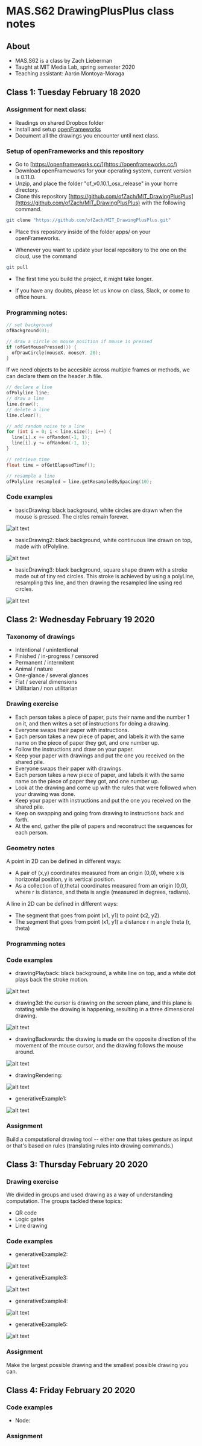 # MAS.S62 DrawingPlusPlus class notes

## About

* MAS.S62 is a class by Zach Lieberman
* Taught at MIT Media Lab, spring semester 2020
* Teaching assistant: Aarón Montoya-Moraga

## Class 1: Tuesday February 18 2020

### Assignment for next class:

* Readings on shared Dropbox folder
* Install and setup [openFrameworks](https://openframeworks.cc/)
* Document all the drawings you encounter until next class.

### Setup of openFrameworks and this repository

* Go to [https://openframeworks.cc/](https://openframeworks.cc/)
* Download openFrameworks for your operating system, current version is 0.11.0.
* Unzip, and place the folder "of_v0.10.1_osx_release" in your home directory.
* Clone this repository [https://github.com/ofZach/MIT_DrawingPlusPlus](https://github.com/ofZach/MIT_DrawingPlusPlus) with the following command.

```zsh 
git clone "https://github.com/ofZach/MIT_DrawingPlusPlus.git"
```

* Place this repository inside of the folder apps/ on your openFrameworks.

* Whenever you want to update your local repository to the one on the cloud, use the command

```zsh
git pull
```

* The first time you build the project, it might take longer.

* If you have any doubts, please let us know on class, Slack, or come to office hours.

### Programming notes:

```cpp
// set background
ofBackground(0);

// draw a circle on mouse position if mouse is pressed
if (ofGetMousePressed()) {
  ofDrawCircle(mouseX, mouseY, 20);
}
```

If we need objects to be accesible across multiple frames or methods, we can declare them on the header .h file.

```cpp
// declare a line
ofPolyline line;
// draw a line
line.draw();
// delete a line
line.clear();
```

```cpp
// add random noise to a line
for (int i = 0; i < line.size(); i++) {
  line[i].x += ofRandom(-1, 1);
  line[i].y += ofRandom(-1, 1);
}
```

```cpp
// retrieve time
float time = ofGetElapsedTimef();
```

```cpp
// resample a line
ofPolyline resampled = line.getResampledBySpacing(10);
```

### Code examples

* basicDrawing: black background, white circles are drawn when the mouse is pressed. The circles remain forever.

![alt text](assets/basicDrawing.jpg "basicDrawing, black background and white circles on top.")

* basicDrawing2: black background, white continuous line drawn on top, made with ofPolyline.

![alt text](assets/basicDrawing2.jpg "basicDrawing2, black background, white continous line on top.")

* basicDrawing3: black background, square shape drawn with a stroke made out of tiny red circles. This stroke is achieved by using a polyLine, resampling this line, and then drawing the resampled line using red circles.

![alt text](assets/basicDrawing3.jpg "basicDrawing3, black background, square drawn using tiny red circles.")

## Class 2: Wednesday February 19 2020

### Taxonomy of drawings

* Intentional / unintentional
* Finished / in-progress / censored
* Permanent / intermitent
* Animal / nature
* One-glance / several glances
* Flat / several dimensions
* Utilitarian / non utilitarian

### Drawing exercise

* Each person takes a piece of paper, puts their name and the number 1 on it, and then writes a set of instructions for doing a drawing.
* Everyone swaps their paper with instructions.
* Each person takes a new piece of paper, and labels it with the same name on the piece of paper they got, and one number up.
* Follow the instructions and draw on your paper.
* Keep your paper with drawings and put the one you received on the shared pile.
* Everyone swaps their paper with drawings.
* Each person takes a new piece of paper, and labels it with the same name on the piece of paper they got, and one number up.
* Look at the drawing and come up with the rules that were followed when your drawing was done.
* Keep your paper with instructions and put the one you received on the shared pile.
* Keep on swapping and going from drawing to instructions back and forth.
* At the end, gather the pile of papers and reconstruct the sequences for each person.

### Geometry notes

A point in 2D can be defined in different ways:
* A pair of (x,y) coordinates measured from an origin (0,0), where x is horizontal position, y is vertical position.
* As a collection of (r,theta) coordinates measured from an origin (0,0), where r is distance, and theta is angle (measured in degrees, radians).

A line in 2D can be defined in different ways:
* The segment that goes from point (x1, y1) to point (x2, y2).
* The segment that goes from point (x1, y1) a distance r in angle theta (r, theta)

### Programming notes

### Code examples

* drawingPlayback: black background, a white line on top, and a white dot plays back the stroke motion.

![alt text](assets/drawingPlayback.gif "An animation of drawingPlayback, black background, a white line on top, and a white dot plays back the stroke motion.")

* drawing3d: the cursor is drawing on the screen plane, and this plane is rotating while the drawing is happening, resulting in a three dimensional drawing.

![alt text](assets/drawing3d.gif "An animation of drawing3d, the cursor is drawing on the screen plane, and this plane is rotating while the drawing is happening, resulting in a three dimensional drawing.")

* drawingBackwards: the drawing is made on the opposite direction of the movement of the mouse cursor, and the drawing follows the mouse around.

![alt text](assets/drawingBackwards.gif "An animation of drawingBackwards, the drawing is made on the opposite direction of the movement of the mouse cursor, and the drawing follows the mouse around.")

* drawingRendering: 

![alt text](assets/drawingRendering.gif "An animation of drawingRendering, ")

* generativeExample1: 

![alt text](assets/generativeExample1.gif "An animation of generativeExample1, ")

### Assignment

Build a computational drawing tool -- either one that takes gesture as input or that's based on rules (translating rules into drawing commands.)

## Class 3: Thursday February 20 2020

### Drawing exercise

We divided in groups and used drawing as a way of understanding computation. The groups tackled these topics:

*  QR code
* Logic gates
* Line drawing

### Code examples

* generativeExample2: 

![alt text](assets/generativeExample2.gif "An animation of generativeExample2, ")

* generativeExample3: 

![alt text](assets/generativeExample3.gif "An animation of generativeExample3, ")

* generativeExample4: 

![alt text](assets/generativeExample2.gif "An animation of generativeExample4, ")

* generativeExample5: 

![alt text](assets/generativeExample2.gif "An animation of generativeExample5, ")

### Assignment

Make the largest possible drawing and the smallest possible drawing you can.

## Class 4: Friday February 20 2020

### Code examples

* Node:

### Assignment
